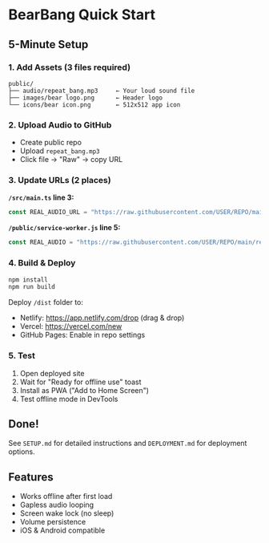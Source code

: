 # BearBang Quick Start

## 5-Minute Setup

### 1. Add Assets (3 files required)
```
public/
├── audio/repeat_bang.mp3     ← Your loud sound file
├── images/bear logo.png      ← Header logo
└── icons/bear icon.png       ← 512x512 app icon
```

### 2. Upload Audio to GitHub
- Create public repo
- Upload `repeat_bang.mp3`
- Click file → "Raw" → copy URL

### 3. Update URLs (2 places)

**`/src/main.ts` line 3:**
```typescript
const REAL_AUDIO_URL = "https://raw.githubusercontent.com/USER/REPO/main/repeat_bang.mp3";
```

**`/public/service-worker.js` line 5:**
```javascript
const REAL_AUDIO = "https://raw.githubusercontent.com/USER/REPO/main/repeat_bang.mp3";
```

### 4. Build & Deploy
```bash
npm install
npm run build
```

Deploy `/dist` folder to:
- Netlify: https://app.netlify.com/drop (drag & drop)
- Vercel: https://vercel.com/new
- GitHub Pages: Enable in repo settings

### 5. Test
1. Open deployed site
2. Wait for "Ready for offline use" toast
3. Install as PWA ("Add to Home Screen")
4. Test offline mode in DevTools

## Done!

See `SETUP.md` for detailed instructions and `DEPLOYMENT.md` for deployment options.

## Features
- Works offline after first load
- Gapless audio looping
- Screen wake lock (no sleep)
- Volume persistence
- iOS & Android compatible
